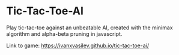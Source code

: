 # Tic-Tac-Toe-AI
 Play tic-tac-toe against an unbeatable AI, created with the minimax algorithm and alpha-beta pruning in javascript.
 
 Link to game: https://ivanxvasilev.github.io/tic-tac-toe-ai/
